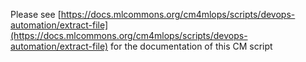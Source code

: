 Please see [https://docs.mlcommons.org/cm4mlops/scripts/devops-automation/extract-file](https://docs.mlcommons.org/cm4mlops/scripts/devops-automation/extract-file) for the documentation of this CM script
